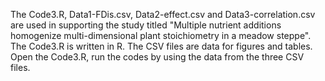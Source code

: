 The Code3.R, Data1-FDis.csv, Data2-effect.csv and Data3-correlation.csv are used in supporting the study titled "Multiple nutrient additions homogenize multi-dimensional plant stoichiometry in a meadow steppe". The Code3.R is written in R. The CSV files are data for figures and tables. Open the Code3.R, run the codes by using the data from the three CSV files.
